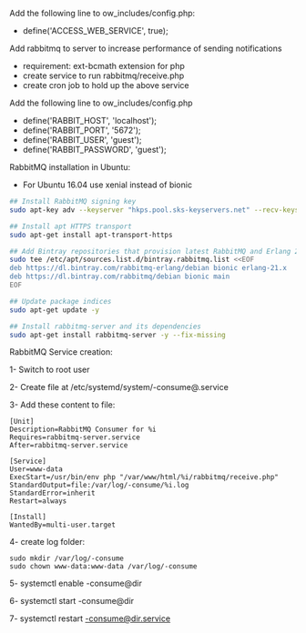 Add the following line to ow_includes/config.php:
- define('ACCESS_WEB_SERVICE', true);


Add rabbitmq to server to increase performance of sending notifications
- requirement: ext-bcmath extension for php
- create service to run rabbitmq/receive.php
- create cron job to hold up the above service

Add the following line to ow_includes/config.php
- define('RABBIT_HOST', 'localhost');
- define('RABBIT_PORT', '5672');
- define('RABBIT_USER', 'guest');
- define('RABBIT_PASSWORD', 'guest');

RabbitMQ installation in Ubuntu:

* For Ubuntu 16.04 use xenial instead of bionic

```bash
## Install RabbitMQ signing key
sudo apt-key adv --keyserver "hkps.pool.sks-keyservers.net" --recv-keys "0x6B73A36E6026DFCA"

## Install apt HTTPS transport
sudo apt-get install apt-transport-https

## Add Bintray repositories that provision latest RabbitMQ and Erlang 21.x releases
sudo tee /etc/apt/sources.list.d/bintray.rabbitmq.list <<EOF
deb https://dl.bintray.com/rabbitmq-erlang/debian bionic erlang-21.x
deb https://dl.bintray.com/rabbitmq/debian bionic main
EOF

## Update package indices
sudo apt-get update -y

## Install rabbitmq-server and its dependencies
sudo apt-get install rabbitmq-server -y --fix-missing
```

RabbitMQ Service creation:

1- Switch to root user

2- Create file at /etc/systemd/system/-consume@.service

3- Add these content to file:
```angular2html
[Unit]
Description=RabbitMQ Consumer for %i
Requires=rabbitmq-server.service
After=rabbitmq-server.service

[Service]
User=www-data
ExecStart=/usr/bin/env php "/var/www/html/%i/rabbitmq/receive.php"
StandardOutput=file:/var/log/-consume/%i.log
StandardError=inherit
Restart=always

[Install]
WantedBy=multi-user.target

```

4- create log folder:
```angular2html
sudo mkdir /var/log/-consume
sudo chown www-data:www-data /var/log/-consume
```

5- systemctl enable -consume@dir

6- systemctl start -consume@dir

7- systemctl restart -consume@dir.service



